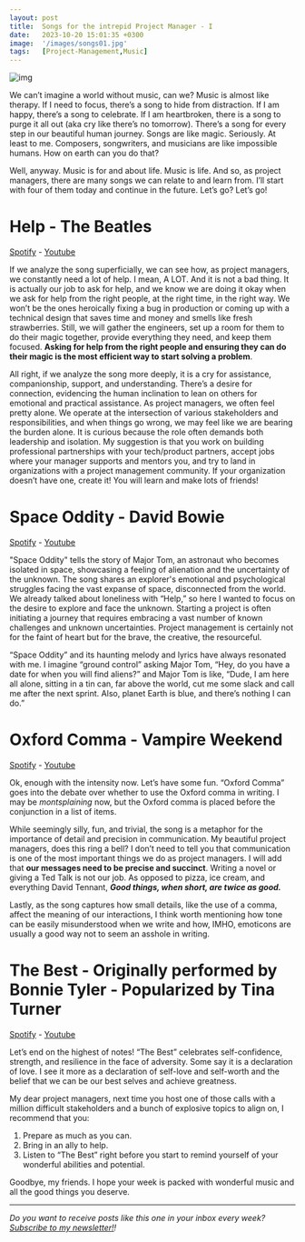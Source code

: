 ```yaml
---
layout: post
title:  Songs for the intrepid Project Manager - I
date:   2023-10-20 15:01:35 +0300
image:  '/images/songs01.jpg'
tags:   [Project-Management,Music]
---
```


![img]({{site.baseurl}}/images/songs01.jpg#center)

We can’t imagine a world without music, can we? Music is almost like therapy. If I need to focus, there’s a song to hide from distraction. If I am happy, there’s a song to celebrate. If I am heartbroken, there is a song to purge it all out (aka cry like there’s no tomorrow). There’s a song for every step in our beautiful human journey. Songs are like magic. Seriously. At least to me. Composers, songwriters, and musicians are like impossible humans. How on earth can you do that? 

Well, anyway. Music is for and about life. Music is life. And so, as project managers, there are many songs we can relate to and learn from. I’ll start with four of them today and continue in the future. Let’s go? Let’s go!

# Help - The Beatles 

[Spotify](https://open.spotify.com/track/7DD7eSuYSC5xk2ArU62esN?si=089e23bd63924476) - [Youtube](https://youtu.be/2Q_ZzBGPdqE?si=8EPHMK0IJkKnP9Aa)

If we analyze the song superficially, we can see how, as project managers, we constantly need a lot of help. I mean, A LOT. And it is not a bad thing. It is actually our job to ask for help, and we know we are doing it okay when we ask for help from the right people, at the right time, in the right way. We won’t be the ones heroically fixing a bug in production or coming up with a technical design that saves time and money and smells like fresh strawberries. Still, we will gather the engineers, set up a room for them to do their magic together, provide everything they need, and keep them focused. **Asking for help from the right people and ensuring they can do their magic is the most efficient way to start solving a problem**.

All right, if we analyze the song more deeply, it is a cry for assistance, companionship, support, and understanding. There’s a desire for connection, evidencing the human inclination to lean on others for emotional and practical assistance. As project managers, we often feel pretty alone. We operate at the intersection of various stakeholders and responsibilities, and when things go wrong, we may feel like we are bearing the burden alone. It is curious because the role often demands both leadership and isolation. My suggestion is that you work on building professional partnerships with your tech/product partners, accept jobs where your manager supports and mentors you, and try to land in organizations with a project management community. If your organization doesn’t have one, create it! You will learn and make lots of friends!

# Space Oddity - David Bowie

[Spotify](https://open.spotify.com/track/72Z17vmmeQKAg8bptWvpVG?si=45b35ebfb7094885) - [Youtube](https://youtu.be/iYYRH4apXDo?si=X2hWOplu3AndBQiS)

"Space Oddity" tells the story of Major Tom, an astronaut who becomes isolated in space, showcasing a feeling of alienation and the uncertainty of the unknown. The song shares an explorer's emotional and psychological struggles facing the vast expanse of space, disconnected from the world. We already talked about loneliness with “Help,” so here I wanted to focus on the desire to explore and face the unknown. Starting a project is often initiating a journey that requires embracing a vast number of known challenges and unknown uncertainties. Project management is certainly not for the faint of heart but for the brave, the creative, the resourceful.

“Space Oddity” and its haunting melody and lyrics have always resonated with me. I imagine “ground control” asking Major Tom, “Hey, do you have a date for when you will find aliens?” and Major Tom is like, “Dude, I am here all alone, sitting in a tin can, far above the world, cut me some slack and call me after the next sprint. Also, planet Earth is blue, and there’s nothing I can do.”

# Oxford Comma - Vampire Weekend

[Spotify](https://open.spotify.com/track/5nHRIKsXDwUpse9gzrAxLR?si=88a966ef8e83469a) - [Youtube](https://youtu.be/P_i1xk07o4g?si=N-DRzratJjac5U4v)

Ok, enough with the intensity now. Let’s have some fun. “Oxford Comma” goes into the debate over whether to use the Oxford comma in writing. I may be *montsplaining* now, but the Oxford comma is placed before the conjunction in a list of items.

While seemingly silly, fun, and trivial, the song is a metaphor for the importance of detail and precision in communication. My beautiful project managers, does this ring a bell? I don’t need to tell you that communication is one of the most important things we do as project managers. I will add that **our messages need to be precise and succinct**. Writing a novel or giving a Ted Talk is not our job. As opposed to pizza, ice cream, and everything David Tennant, ***Good things, when short, are twice as good.***

Lastly, as the song captures how small details, like the use of a comma, affect the meaning of our interactions, I think worth mentioning how tone can be easily misunderstood when we write and how, IMHO, emoticons are usually a good way not to seem an asshole in writing.

# The Best - Originally performed by Bonnie Tyler - Popularized by Tina Turner

[Spotify](https://open.spotify.com/track/7gP0iSDthTnTTxD3uUDRTA?si=3a5a88c47d304974) - [Youtube](https://youtu.be/GC5E8ie2pdM?si=lMc8d09TwD7TVV3Z)

Let’s end on the highest of notes! “The Best” celebrates self-confidence, strength, and resilience in the face of adversity. Some say it is a declaration of love. I see it more as a declaration of self-love and self-worth and the belief that we can be our best selves and achieve greatness.

My dear project managers, next time you host one of those calls with a million difficult stakeholders and a bunch of explosive topics to align on, I recommend that you:

1. Prepare as much as you can.
2. Bring in an ally to help.
3. Listen to “The Best” right before you start to remind yourself of your wonderful abilities and potential.

Goodbye, my friends. I hope your week is packed with wonderful music and all the good things you deserve.

------

*Do you want to receive posts like this one in your inbox every week?  [<u>Subscribe to my newsletter!</u>](https://popcultureguidetopm.substack.com/)!* 